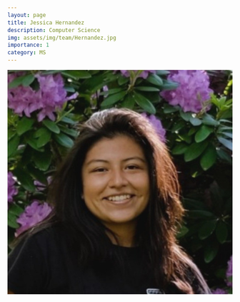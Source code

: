 ```yaml
---
layout: page
title: Jessica Hernandez
description: Computer Science
img: assets/img/team/Hernandez.jpg
importance: 1
category: MS
---
```


<div class="profile mb-3"> 
<img src="/assets/img/team/Hernandez.jpg" class="img-fluid z-depth-1 rounded"/>
</div>
